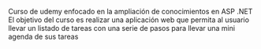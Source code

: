 Curso de udemy enfocado en la ampliación de conocimientos en ASP .NET
El objetivo del curso es realizar una aplicación web que permita al usuario llevar un listado de tareas con una serie de pasos para llevar una mini agenda de sus tareas
